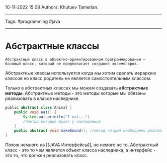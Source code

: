 10-11-2022
15:08
Authors: Khutuev Tamerlan.
***
Tags: #programming #java 
***
# Абстрактные классы

	Абстрактный класс в объектно-ориентированном программировании — 
	базовый класс, который не предполагает создания экземпляров.

Абстрактные классы используется когда мы хотим сделать иерархию классов но класс родитель не является самостоятельным классом. 

Только в абстрактных классах мы можем создавать **абстрактные методы**. Абстрактные методы - это методы которые мы обязаны реализовать в классе наследнике. 

```java
publiс abstract class Animal {
	public void eat() {
		System.out.println("I eat...")
		//метод который будет у наследников
	}
	public abstract void makeSound(); //метод котрый необходимо реализовать
}
```

Похож немного на [[JAVA Интерфейсы]], но немого не то. Абстрактный класс - это то чем является  объект класса наследника, а интерфейс - это то, что должен реализовать класс. 